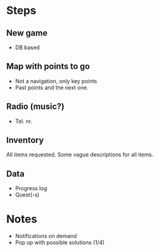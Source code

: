 # Steps

## New game

- DB based

## Map with points to go

- Not a navigation, only key points
- Past points and the next one.


## Radio (music?)

- Tel. nr.

## Inventory

All items requested.
Some vague descriptions for all items.

## Data

- Progress log
- Quest(-s)

# Notes

- Notifications on demand
- Pop up with possible solutions (1/4)



